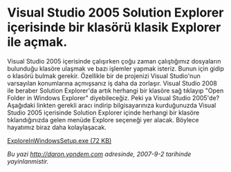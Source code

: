# Visual Studio 2005 Solution Explorer içerisinde bir klasörü klasik Explorer ile açmak.
Visual Studio 2005 içerisinde çalışırken çoğu zaman çalıştığımız
dosyaların bulunduğu klasöre ulaşmak ve bazı işlemler yapmak isteriz.
Bunun için gidip o klasörü bulmak gerekir. Özellikle bir de projenizi
Visual Studio'nun varsayılan konumlarına açmışsanız iş daha da zorlaşır.
Visual Studio 2008 ile beraber Solution Explorer'da artık herhangi bir
klasöre sağ tıklayıp "Open Folder in Windows Explorer" diyebileceğiz.
Peki ya Visual Studio 2005'de? Aşağıdaki linkten gerekli aracı indirip
bilgisayarınıza kurduğunuzda Visual Studio 2005 içerisinde Solution
Explorer içinde herhangi bir klasöre tıklandığınızda gelen menüde
Explore seçeneği yer alacak. Böylece hayatımız biraz daha kolaylaşacak.

[ExploreInWindowsSetup.exe (72
KB)](http://www.csharper.net/download.aspx?f=ExploreInWindowsSetup.exe)



*Bu yazi http://daron.yondem.com adresinde, 2007-9-2 tarihinde yayinlanmistir.*
